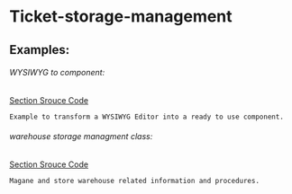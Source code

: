 # Ticket-storage-management
## Examples:
###### WYSIWYG to component:
[Section Srouce Code](3rd-party-components.js)
```
Example to transform a WYSIWYG Editor into a ready to use component.
```
###### warehouse storage managment class:
[Section Srouce Code](warehouse-management.js)
```
Magane and store warehouse related information and procedures.
```